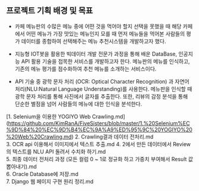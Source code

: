 ## 프로젝트 기획 배경 및 목표 

- 카페 메뉴판의 수많은 메뉴 중에 어떤 것을 먹어야 할지 선택을 못했을 때 해당 카페에서 어떤 메뉴가 가장 맛있는 메뉴인지 모를 때 먼저 메뉴들을 먹어본 사람들의 평가 데이터를 종합하여 선택해주는 메뉴 추천시스템을 개발하고자 했다.

- 지능형 IOT봇을 활용한 빅데이터 개발 전문가 과정을 통해 배운 DataBase, 인공지능 API 활용 기술을 접목한 서비스를 개발하고자 한다. 메뉴판의 메뉴를 인식하고, 기존의 메뉴 평가를 점수화하여 추천 메뉴를 소개하는 서비스이다.  

- API 기술 중 광학 문자 처리 (OCR: Optical Character Recognition) 과 자연어 처리(NLU:Natural Language Understanding)를 사용한다. 메뉴판을 인식할 때 광학 문자 처리를 통해 사진에서 글자를 추출한다. 또한, 리뷰의 감정 분석을 통해 단순한 별점을 넘어 사람들의 메뉴에 대한 인식을 분석한다. 


[1. Selenium을 이용한 YOGIYO Web Crawling.md]
  (https://github.com/KimRanA/FiveSisters/blob/master/1.%20Selenium%EC%9D%84%20%EC%9D%B4%EC%9A%A9%ED%95%9C%20YOGIYO%20%20Web%20Crawling.md)
2. Crawling결과 데이터 전처리.md	
3. OCR api 이용해서 이미지에서 텍스트 추출.md	
4. 2에서 만든 데이터에서 Review의 텍스트를 NLU API 돌려서 수치화 하기.md	
5. 최종 데이터 전처리 과정 (모든 컬럼 0 ~ 1로 정규화 하고 가중치 부여해서 Result 값 뽑아내기).md	
6. Oracle Database에 저장.md	
7. Django 웹 페이지 구현 원리 정리.md
